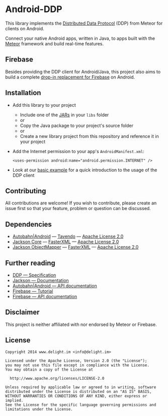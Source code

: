 # Android-DDP

This library implements the [Distributed Data Protocol](https://www.meteor.com/ddp) (DDP) from Meteor for clients on Android.

Connect your native Android apps, written in Java, to apps built with the [Meteor](https://www.meteor.com/) framework and build real-time features.

## Firebase

Besides providing the DDP client for Android/Java, this project also aims to build a complete [drop-in replacement for Firebase](Firebase.md) on Android.

## Installation

 * Add this library to your project
   * Include one of the [JARs](Android/JARs) in your `libs` folder
   * or
   * Copy the Java package to your project's source folder
   * or
   * Create a new library project from this repository and reference it in your project
 * Add the Internet permission to your app's `AndroidManifest.xml`:

    `<uses-permission android:name="android.permission.INTERNET" />`

 * Look at our [basic example](Examples/DDP/) for a quick introduction to the usage of the DDP client

## Contributing

All contributions are welcome! If you wish to contribute, please create an issue first so that your feature, problem or question can be discussed.

## Dependencies

 * [Autobahn|Android](http://autobahn.ws/android/gettingstarted.html#add-jars-to-your-project) — [Tavendo](https://github.com/tavendo/AutobahnAndroid) — [Apache License 2.0](http://www.apache.org/licenses/LICENSE-2.0.html)
 * [Jackson Core](http://autobahn.ws/android/gettingstarted.html#add-jars-to-your-project) — [FasterXML](https://github.com/FasterXML/jackson-core) — [Apache License 2.0](http://www.apache.org/licenses/LICENSE-2.0.html)
 * [Jackson ObjectMapper](http://autobahn.ws/android/gettingstarted.html#add-jars-to-your-project) — [FasterXML](https://github.com/FasterXML/jackson-core) — [Apache License 2.0](http://www.apache.org/licenses/LICENSE-2.0.html)

## Further reading

 * [DDP — Specification](https://github.com/meteor/meteor/blob/devel/packages/ddp/DDP.md)
 * [Jackson — Documentation](http://wiki.fasterxml.com/JacksonDocumentation)
 * [Autobahn|Android — API documentation](http://autobahn.ws/android/_gen/packages.html)
 * [Firebase — Tutorial](https://www.firebase.com/docs/android/guide/)
 * [Firebase — API documentation](https://www.firebase.com/docs/java-api/javadoc/index.html)

## Disclaimer

This project is neither affiliated with nor endorsed by Meteor or Firebase.

## License

```
Copyright 2014 www.delight.im <info@delight.im>

Licensed under the Apache License, Version 2.0 (the "License");
you may not use this file except in compliance with the License.
You may obtain a copy of the License at

  http://www.apache.org/licenses/LICENSE-2.0

Unless required by applicable law or agreed to in writing, software
distributed under the License is distributed on an "AS IS" BASIS,
WITHOUT WARRANTIES OR CONDITIONS OF ANY KIND, either express or implied.
See the License for the specific language governing permissions and
limitations under the License.
```
